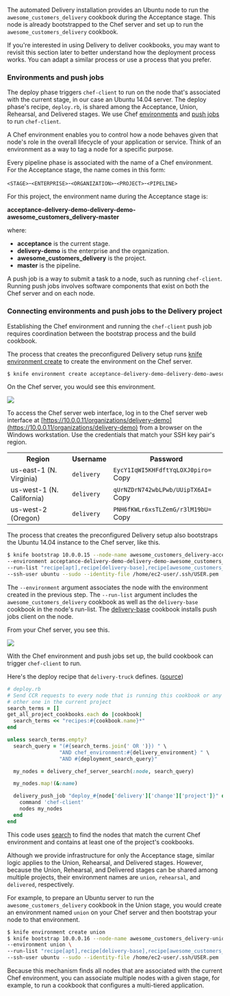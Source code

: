 The automated Delivery installation provides an Ubuntu node to run the `awesome_customers_delivery` cookbook during the Acceptance stage. This node is already bootstrapped to the Chef server and set up to run the `awesome_customers_delivery` cookbook.

If you're interested in using Delivery to deliver cookbooks, you may want to revisit this section later to better understand how the deployment process works. You can adapt a similar process or use a process that you prefer.

### Environments and push jobs

The deploy phase triggers `chef-client` to run on the node that's associated with the current stage, in our case an Ubuntu 14.04 server. The deploy phase's recipe, <code class='file-path'>deploy.rb</code>, is shared among the Acceptance, Union, Rehearsal, and Delivered stages. We use Chef [environments](https://docs.chef.io/environments.html) and [push jobs](https://docs.chef.io/push_jobs.html) to run `chef-client`.

A Chef environment enables you to control how a node behaves given that node's role in the overall lifecycle of your application or service. Think of an environment as a way to tag a node for a specific purpose.

Every pipeline phase is associated with the name of a Chef environment. For the Acceptance stage, the name comes in this form:

<code class='placeholder'>\<STAGE></code>-<code class='placeholder'>\<ENTERPRISE></code>-<code class='placeholder'>\<ORGANIZATION></code>-<code class='placeholder'>\<PROJECT></code>-<code class='placeholder'>\<PIPELINE></code>

For this project, the environment name during the Acceptance stage is:
 
**acceptance-delivery-demo-delivery-demo-awesome\_customers\_delivery-master**

where:

* **acceptance** is the current stage.
* **delivery-demo** is the enterprise and the organization.
* **awesome\_customers\_delivery** is the project.
* **master** is the pipeline.

A push job is a way to submit a task to a node, such as running `chef-client`. Running push jobs involves software components that exist on both the Chef server and on each node. 

### Connecting environments and push jobs to the Delivery project

Establishing the Chef environment and running the `chef-client` push job requires coordination between the bootstrap process and the build cookbook.

The process that creates the preconfigured Delivery setup runs [knife environment create](https://docs.chef.io/knife_environment.html#create) to create the environment on the Chef server. 

```bash
$ knife environment create acceptance-delivery-demo-delivery-demo-awesome_customers_delivery-master
```

On the Chef server, you would see this environment.

![](delivery/chef_server_acceptance_environment.png)

To access the Chef server web interface, log in to the Chef server web interface at [https://10.0.0.11/organizations/delivery-demo](https://10.0.0.11/organizations/delivery-demo) from a browser on the Windows workstation. Use the credentials that match your SSH key pair's region.

<table>
  <tbody>
    <tr>
      <th>Region</th>
      <th>Username</th>
      <th>Password</th>
    </tr>
    <tr>
      <td>us-east-1 (N. Virginia)</td>
      <td><code>delivery</code></td>
      <td id="chef-server-us-east-1"><code>EycY1IqWI5KHFdftYqLOXJ0piro=</code> <a data-copytarget="#chef-server-us-east-1" class='small-button radius'>Copy</a></td>
    </tr>
    <tr>
      <td>us-west-1 (N. California)</td>
      <td><code>delivery</code></td>
      <td id="chef-server-us-west-1"><code>qUrNZDrN742wbLPwb/UUipTX6AI=</code> <a data-copytarget="#chef-server-us-west-1" class='small-button radius'>Copy</a></td>
    </tr>
    <tr>
      <td>us-west-2 (Oregon)</td>
      <td><code>delivery</code></td>
      <td id="chef-server-us-west-2"><code>PNH6fKWLr6xsTLZemG/r3lM19bU=</code> <a data-copytarget="#chef-server-us-west-2" class='small-button radius'>Copy</a></td>
    </tr>
  </tbody>
</table>

The process that creates the preconfigured Delivery setup also bootstraps the Ubuntu 14.04 instance to the Chef server, like this.

```bash
$ knife bootstrap 10.0.0.15 --node-name awesome_customers_delivery-acceptance \
--environment acceptance-delivery-demo-delivery-demo-awesome_customers_delivery-master \
--run-list "recipe[apt],recipe[delivery-base],recipe[awesome_customers_delivery]" \
--ssh-user ubuntu --sudo --identity-file /home/ec2-user/.ssh/USER.pem
```

The `--environment` argument associates the node with the environment created in the previous step. The `--run-list` argument includes the `awesome_customers_delivery` cookbook as well as the `delivery-base` cookbook in the node's run-list. The [delivery-base](https://github.com/chef-cookbooks/delivery-base) cookbook installs push jobs client on the node.

From your Chef server, you see this. 

![](delivery/chef_server_node_details.png)

With the Chef environment and push jobs set up, the build cookbook can trigger `chef-client` to run.

Here's the deploy recipe that `delivery-truck` defines. ([source](https://github.com/chef-cookbooks/delivery-truck/blob/master/recipes/deploy.rb))

```ruby
# deploy.rb
# Send CCR requests to every node that is running this cookbook or any
# other one in the current project
search_terms = []
get_all_project_cookbooks.each do |cookbook|
  search_terms << "recipes:#{cookbook.name}*"
end

unless search_terms.empty?
  search_query = "(#{search_terms.join(' OR ')}) " \
                 "AND chef_environment:#{delivery_environment} " \
                 "AND #{deployment_search_query}"

  my_nodes = delivery_chef_server_search(:node, search_query)

  my_nodes.map!(&:name)

  delivery_push_job "deploy_#{node['delivery']['change']['project']}" do
    command 'chef-client'
    nodes my_nodes
  end
end
```

This code uses [search](https://docs.chef.io/chef_search.html) to find the nodes that match the current Chef environment and contains at least one of the project's cookbooks.

Although we provide infrastructure for only the Acceptance stage, similar logic applies to the Union, Rehearsal, and Delivered stages. However, because the Union, Rehearsal, and Delivered stages can be shared among multiple projects, their environment names are `union`, `rehearsal`, and `delivered`, respectively.

For example, to prepare an Ubuntu server to run the `awesome_customers_delivery` cookbook in the Union stage, you would create an environment named `union` on your Chef server and then bootstrap your node to that environment.

```bash
$ knife environment create union
$ knife bootstrap 10.0.0.16 --node-name awesome_customers_delivery-union \
--environment union \
--run-list "recipe[apt],recipe[delivery-base],recipe[awesome_customers_delivery]" \
--ssh-user ubuntu --sudo --identity-file /home/ec2-user/.ssh/USER.pem
```

Because this mechanism finds all nodes that are associated with the current Chef environment, you can associate multiple nodes with a given stage, for example, to run a cookbook that configures a multi-tiered application. 